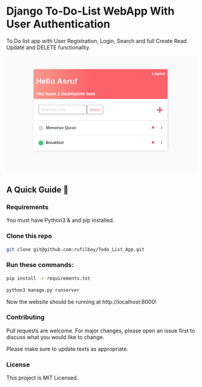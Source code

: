 # Django To-Do-List WebApp With User Authentication
To Do list app with User Registration, Login, Search and full Create Read Update and DELETE functionality.

![DEMO](./Screenshot.png)

## A Quick Guide 🚀
### Requirements
You must have Python3 & and pip installed.
### Clone this repo
```sh
git clone git@github.com:rufilboy/Todo_List_App.git
```

### Run these commands:
```sh
pip install -r requirements.txt
```
```sh
python3 manage.py runserver
```
Now the website should be running at http://localhost:8000!

### Contributing
Pull requests are welcome. For major changes, please open an issue first to discuss what you would like to change.

Please make sure to update texts as appropriate.

### License
This project is MIT Licensed.